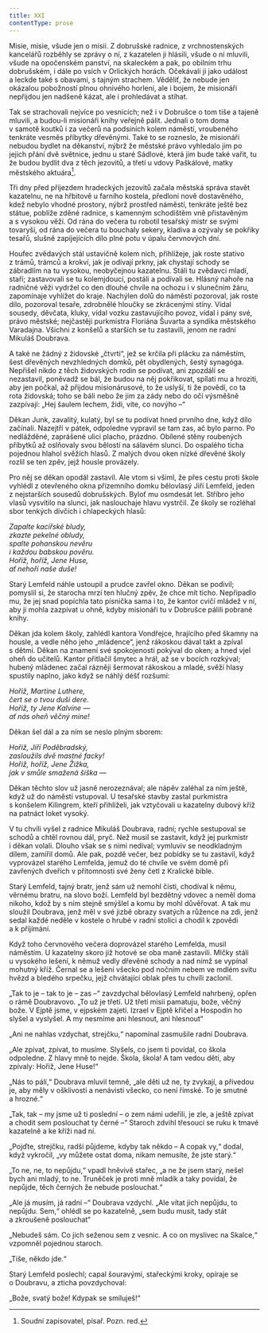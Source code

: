 ```yaml
---
title: XXI
contentType: prose
---
```


Misie, misie, všude jen o misii. Z dobrušské radnice, z vrchnostenských kancelářů rozběhly se zprávy o ní, z kazatelen ji hlásili, všude o ní mluvili, všude na opočenském panství, na skaleckém a pak, po obilním trhu dobrušském, i dále po vsích v Orlických horách. Očekávali ji jako událost a leckde také s obavami, s tajným strachem. Věděliť, že nebude jen okázalou pobožností plnou ohni­vého horlení, ale i bojem, že misionáři nepřijdou jen nadšeně kázat, ale i prohledávat a stíhat.

Tak se strachovali nejvíce po vesnicích; než i v Dobrušce o tom tiše a tajeně mluvili, a budou-li misionáři knihy veřejně pálit. Jednali o tom doma v samotě koutků i za večerů na podsíních kolem náměstí, vroubeného tenkráte vesměs příbytky dřevěnými. Také to se rozneslo, že misionáři nebudou bydlet na děkanství, nýbrž že městské právo vyhledalo jim po jejich přání dvě světnice, jednu u staré Sádlové, která jim bude také vařit, tu že budou bydlit dva z těch jezovitů, a třetí u vdovy Paškálové, matky městského aktuára[^34].

Tři dny před příjezdem hradeckých jezovitů začala městská správa stavět kazatelnu, ne na hřbitově u farního kostela, předloni nově dostavěného, kdež nebylo vhodné prostory, nýbrž prostřed náměstí, tenkráte ještě bez státue, poblíže zděné radnice, s kamenným schodištěm vně přistavěným a s vysokou věží. Od rána do večera tu robotil tesařský mistr se svými tovaryši, od rána do večera tu bouchaly sekery, kladiva a ozývaly se pokřiky tesařů, slušně zapíjejících dílo plné potu v úpalu červnových dní.

Houfec zvědavých stál ustavičně kolem nich, přihlížeje, jak roste stativo z trámů, trámců a krokví, jak je odívají prkny, jak chystají schody se zábradlím na tu vysokou, neobyčejnou kazatelnu. Stáli tu zvědavci mladí, staří; zastavovali se tu kolemjdoucí, postáli a podívali se. Hlásný nahoře na radničné věži vydržel co den dlouhé chvíle na ochozu i v slunečním žáru, zapomínaje vyhlížet do kraje. Nachýlen dolů do náměstí pozoroval, jak roste dílo, pozoroval tesaře, zdrobnělé hloučky se zkrácenými stíny. Vídal sousedy, děvčata, kluky, vídal vozku zastavujícího povoz, vídal i pány své, právo městské; nejčastěji purkmistra Floriána Šuvarta a syndika městského Varadajna. Všichni z konšelů a starších se tu zastavili, jenom ne radní Mikuláš Doubrava.

A také ne žádný z židovské „čtvrti“, jež se krčila při plácku za náměstím, šest dřevěných nevzhledných domků, pět obydlených, šestý synagóga. Nepřišel nikdo z těch židovských rodin se podívat, ani zpozdálí se nezastavil, poněvadž se bál, že budou na něj pokřikovat, spílati mu a hroziti, aby jen počkal, až přijdou misionárusové, to že uslyší, ti že povědí, co ta rota židovská; toho se báli nebo že jim za zády nebo do očí výsměšně zazpívají: „Hej šaulem lechem, židi, víte, co novýho –“

Děkan Junk, zavalitý, kulatý, byl se tu podívat hned prvního dne, když dílo začínali. Nazejtří v pátek, odpoledne vypravil se tam zas, ač bylo parno. Po nedlážděné, zaprášené ulici placho, prázdno. Obílené stěny roubených příbytků až oslňovaly svou bělostí na sálavém slunci. Do ospalého ticha pojednou hlahol svěžích hlasů. Z malých dvou oken nízké dřevěné školy rozlil se ten zpěv, jejž housle provázely.

Pro něj se děkan opodál zastavil. Ale vtom si všiml, že přes cestu proti škole vyhlédl z otevřeného okna přízemního domku bělovlasý Jiří Lemfeld, jeden z nejstarších sousedů dobrušských. Byloť mu osmdesát let. Stříbro jeho vlasů vysvítilo na slunci, jak naslouchaje hlavu vystrčil. Ze školy se rozléhal sbor tenkých dívčích i chlapeckých hlasů:

  

_Zapalte kacířské bludy,  
zkazte pekelné obludy,  
spalte pohanskou nevěru  
i každou babskou pověru.  
Hořiž, hořiž, Jene Huse,  
ať nehoří naše duše!_

  

Starý Lemfeld náhle ustoupil a prudce zavřel okno. Děkan se podivil; pomyslil si, že starocha mrzí ten hlučný zpěv, že chce mít ticho. Nepřipadlo mu, že jej snad popíchla tato písnička sama i to, že kantor cvičí mládež v ní, aby ji mohla zazpívat u ohně, kdyby misionáři tu v Dobrušce pálili pobrané knihy.

Děkan jda kolem školy, zahlédl kantora Vondřejce, hrajícího před škamny na housle, a vedle něho jeho „mládence“, jenž rákoskou dával takt a zpíval s dětmi. Děkan na znamení své spokojenosti pokýval do oken; a hned vjel oheň do učitelů. Kantor přitlačil šmytec a hrál, až se v bocích rozkýval; hubený mládenec začal rázněji šermovat rákoskou a mladé, svěží hlasy spustily naplno, jako když se náhlý déšť rozšumí:

  

_Hořiž, Martine Luthere,  
čert se o tvou duši dere.  
Hořiž, ty Jene Kalvíne —  
ať nás oheň věčný mine!_

  

Děkan šel dál a za ním se neslo plným sborem:

  

_Hořiž, Jiří Poděbradský,  
zasloužils dvě mastné facky!  
Hořiž, hořiž, Jene Žižka,  
jak v smůle smažená šiška —_

  

Děkan těchto slov už jasně nerozeznával; ale nápěv zaléhal za ním ještě, když už do náměstí vstupoval. U tesařské stavby zastal purkmistra s konšelem Kilingrem, kteří přihlíželi, jak vztyčovali u kazatelny dubový kříž na patnáct loket vysoký.

V tu chvíli vyšel z radnice Mikuláš Doubrava, radní; rychle sestupoval se schodů a chtěl rovnou dál, pryč. Než musil se zastavit, když jej purkmistr i děkan volali. Dlouho však se s nimi nedíval; vymluviv se neodkladným dílem, zamířil domů. Ale pak, pozdě večer, bez pobídky se tu zastavil, když vyprovázel starého Lemfelda, jemuž do té chvíle ve svém domě při zavřených dveřích v přítomnosti své ženy četl z Kralické bible.

Starý Lemfeld, tajný bratr, jenž sám už nemohl čísti, chodíval k němu, věrnému bratru, na slovo boží. Lemfeld byl bezdětný vdovec a neměl doma nikoho, kdož by s ním stejně smýšlel a komu by mohl důvěřovat. A tak mu sloužil Doubrava, jenž měl v své jizbě obrazy svatých a růžence na zdi, jenž sedal každé neděle v kostele o hrubé v radní stolici a chodil k zpovědi a k příjímání.

Když toho červnového večera doprovázel starého Lemfelda, musil náměstím. U kazatelny skoro již hotové se oba maně zastavili. Mlčky stáli u vysokého lešení, k němuž vedly dřevěné schody a nad nímž se vypínal mohutný kříž. Černal se a lešení všecko pod nočním nebem ve mdlém svitu hvězd a bledého srpečku, jejž chvátající oblak přes tu chvíli zaclonil.

„Tak to je – tak to je – zas –“ zavzdychal bělovlasý Lemfeld nahrbený, opřen o rámě Doubravovo. „To už je třetí. Už třetí misii pamatuju, bože, věčný bože. V Ejptě jsme, v ejpském zajetí. Izrael v Ejptě křičel a Hospodin ho slyšel a vyslyšel. A my nesmíme ani hlesnout, ani hlesnout“

„Ani ne nahlas vzdychat, strejčku,“ napomínal zasmušile radní Doubrava.

„Ale zpívat, zpívat, to musíme. Slyšels, co jsem ti povídal, co škola odpoledne. Z hlavy mně to nejde. Škola, škola! A tam vedou děti, aby zpívaly: Hořiž, Jene Huse!“

„Nás to pálí,“ Doubrava mluvil temně, „ale děti už ne, ty zvykají, a přivedou je, aby měly v ošklivosti a nenávisti všecko, co není římské. To je smutné a hrozné.“

„Tak, tak – my jsme už ti poslední – o zem námi udeřili, je zle, a ještě zpívat a chodit sem poslouchat ty černé –“ Staroch zdvihl třesoucí se ruku k tmavé kazatelně a ke kříži nad ní.

„Pojďte, strejčku, radši půjdeme, kdyby tak někdo – A copak vy,“ dodal, když vykročil, „vy můžete ostat doma, nikam nemusíte, že jste starý.“

„To ne, ne, to nepůjdu,“ vpadl hněvivě stařec, „a ne že jsem starý, nešel bych ani mladý, to ne. Truněček je proti mně mladík a taky povídal, že nepůjde, těch černých že nebude poslouchat.“

„Ale já musím, já radní –“ Doubrava vzdychl. „Ale vítat jich nepůjdu, to nepůjdu. Sem,“ ohlédl se po kazatelně, „sem budu musit, tady stát a zkroušeně poslouchat“

„Nebudeš sám. Co jich seženou sem z vesnic. A co on myslivec na Skalce,“ vzpomněl pojednou staroch.

„Tiše, někdo jde.“

Starý Lemfeld poslechl; capal šouravými, stařeckými kroky, opíraje se o Doubravu, a zticha povzdychoval:

„Bože, svatý bože! Kdypak se smiluješ!“

[^34]: Soudní zapisovatel, písař. Pozn. red.
